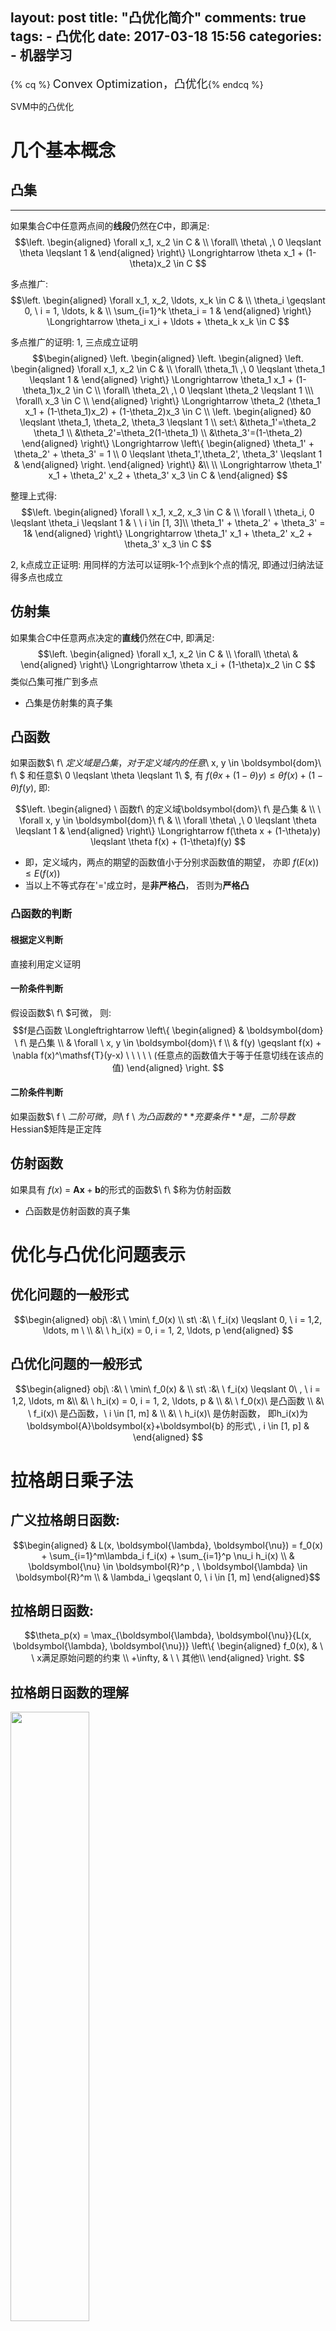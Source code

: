layout: post
title: "凸优化简介"
comments: true
tags:
	- 凸优化
date: 2017-03-18 15:56
categories:
    - 机器学习
---

{% cq %} <font size=4>Convex Optimization，凸优化</font>{% endcq %}

SVM中的凸优化
<!-- more -->

# 几个基本概念
## 凸集
---

如果集合$C$中任意两点间的**线段**仍然在$C$中，即满足:
$$\left.
\begin{aligned}
  \forall x_1, x_2 \in C &  \\
\forall\ \theta\ ,\ 0 \leqslant \theta \leqslant 1 &
\end{aligned}
\right\} \Longrightarrow \theta x_1 + (1-\theta)x_2 \in C
$$

多点推广:
$$\left.
\begin{aligned}
  \forall x_1, x_2, \ldots, x_k \in C &  \\
  \theta_i \geqslant 0, \ i = 1, \ldots, k & \\
  \sum_{i=1}^k \theta_i = 1 &
\end{aligned}
\right\} \Longrightarrow \theta_i x_i + \ldots + \theta_k x_k \in C
$$

多点推广的证明:
1, 三点成立证明
$$\begin{aligned}
 \left.
\begin{aligned}
    \left.
        \begin{aligned}
            \left.
                \begin{aligned}
                    \forall x_1, x_2 \in C &  \\
                    \forall\ \theta_1\ ,\ 0 \leqslant \theta_1 \leqslant 1 &
                \end{aligned}
            \right\} \Longrightarrow \theta_1 x_1 + (1-\theta_1)x_2 \in C \\
            \forall\ \theta_2\ ,\ 0 \leqslant \theta_2 \leqslant 1 \\\
            \forall\ x_3 \in C \\
        \end{aligned}
    \right\} \Longrightarrow \theta_2 (\theta_1 x_1 + (1-\theta_1)x_2) + (1-\theta_2)x_3 \in C \\
   \left.
        \begin{aligned}
            &0 \leqslant \theta_1, \theta_2, \theta_3 \leqslant 1 \\
            set:\ &\theta_1'=\theta_2 \theta_1 \\
            &\theta_2'=\theta_2(1-\theta_1) \\
            &\theta_3'=(1-\theta_2)
        \end{aligned}
    \right\} \Longrightarrow \left\{
    \begin{aligned}
        \theta_1' + \theta_2' + \theta_3' = 1 \\
        0 \leqslant \theta_1',\theta_2', \theta_3' \leqslant 1 &
    \end{aligned}
    \right.
\end{aligned}
\right\} &\\
\\
\Longrightarrow \theta_1' x_1 + \theta_2' x_2 + \theta_3' x_3 \in C  &
\end{aligned}
$$

整理上式得:
$$\left.
\begin{aligned}
  \forall \  x_1, x_2, x_3 \in C &  \\
  \forall \ \theta_i, 0 \leqslant \theta_i \leqslant 1 & \ \ i \in [1, 3]\\
  \theta_1' + \theta_2' + \theta_3' = 1&
\end{aligned}
\right\} \Longrightarrow \theta_1' x_1 + \theta_2' x_2  + \theta_3' x_3  \in C
$$

2, k点成立正证明:
用同样的方法可以证明k-1个点到k个点的情况, 即通过归纳法证得多点也成立


## 仿射集
如果集合$C$中任意两点决定的**直线**仍然在$C$中, 即满足:
$$\left.
\begin{aligned}
  \forall x_1, x_2 \in C &  \\
\forall\ \theta\ &
\end{aligned}
\right\} \Longrightarrow \theta x_i + (1-\theta)x_2 \in C
$$
类似凸集可推广到多点

- 凸集是仿射集的真子集

## 凸函数
如果函数$\ f\ $定义域是凸集，对于定义域内的任意$\ x, y \in \boldsymbol{dom}\ f\ $ 和任意$\ 0 \leqslant \theta \leqslant 1\ $, 有 $f\big(\theta x + (1-\theta)y\big) \leqslant \theta f(x) + (1-\theta)f(y)$, 即:

$$\left.
\begin{aligned}
\ 函数f\ 的定义域\boldsymbol{dom}\ f\ 是凸集 &  \\
\ \forall x, y \in \boldsymbol{dom}\ f\  &  \\
\forall \theta\ ,\ 0 \leqslant \theta \leqslant 1 &
\end{aligned}
\right\} \Longrightarrow f(\theta x + (1-\theta)y) \leqslant \theta f(x) + (1-\theta)f(y)
$$

* 即，定义域内，两点的期望的函数值小于分别求函数值的期望， 亦即$\ f(E(x)) \leqslant E(f(x))$
* 当以上不等式存在'$=$'成立时，是**非严格凸**， 否则为**严格凸**


### 凸函数的判断
#### 根据定义判断
直接利用定义证明

#### 一阶条件判断
假设函数$\ f\ $可微， 则:
$$f是凸函数 \Longleftrightarrow
\left\{
\begin{aligned}
& \boldsymbol{dom} \ f\  是凸集 \\
& \forall \ x, y \in \boldsymbol{dom}\ f \\
& f(y) \geqslant f(x) + \nabla f(x)^\mathsf{T}(y-x)  \ \ \ \ \ (任意点的函数值大于等于任意切线在该点的值)
\end{aligned}
\right.
$$

#### 二阶条件判断
如果函数$\ f \ $二阶可微， 则$\ f \ $为凸函数的**充要条件**是， 二阶导数$Hessian$矩阵是正定阵

## 仿射函数
如果具有 $f(x)\ =\ \boldsymbol{A}\boldsymbol{x}+\boldsymbol{b}$的形式的函数$\ f\ $称为仿射函数

- 凸函数是仿射函数的真子集

# 优化与凸优化问题表示

## 优化问题的一般形式
$$\begin{aligned}
obj\ :&\ \ \min\ f_0(x)  \\
st\ :&\ \ f_i(x) \leqslant 0, \ i = 1,2, \ldots, m \  \\
&\ \ h_i(x) = 0, i = 1, 2, \ldots, p
\end{aligned}
$$

## 凸优化问题的一般形式
$$\begin{aligned}
obj\ :&\ \ \min\ f_0(x) & \\
st\ :&\ \ f_i(x) \leqslant 0\ , \ i = 1,2, \ldots, m &\\
&\ \ h_i(x) = 0, i = 1, 2, \ldots, p & \\
&\ \ f_0(x)\ 是凸函数 \\
&\ \ f_i(x)\ 是凸函数，\  i \in [1, m] & \\
&\ \ h_i(x)\ 是仿射函数， 即h_i(x)为\boldsymbol{A}\boldsymbol{x}+\boldsymbol{b} 的形式\ , i \in [1, p] &
\end{aligned}
$$

# 拉格朗日乘子法
## 广义拉格朗日函数:

$$\begin{aligned}
& L(x, \boldsymbol{\lambda}, \boldsymbol{\nu}) = f_0(x) + \sum_{i=1}^m\lambda_i f_i(x) + \sum_{i=1}^p \nu_i h_i(x) \\
& \boldsymbol{\nu} \in \boldsymbol{R}^p , \  \boldsymbol{\lambda} \in \boldsymbol{R}^m \\
& \lambda_i \geqslant 0, \ i \in [1, m]
\end{aligned}$$


## 拉格朗日函数:
$$\theta_p(x) = \max_{\boldsymbol{\lambda}, \boldsymbol{\nu}}{L(x, \boldsymbol{\lambda}, \boldsymbol{\nu})}
\left\{
\begin{aligned}
 f_0(x), & \ \  x满足原始问题的约束  \\
 +\infty, & \ \ 其他\\
\end{aligned}
\right.
$$

## 拉格朗日函数的理解
<img src="/pic/ml/down/LagrangeMultipliers2D.svg.png" width="50%" height="50%" style="margin: 0 auto"> <center>([图1](https://en.wikipedia.org/wiki/Lagrange_multiplier), $\ f_0(x)$等高线示与约束条件示意图,蓝色箭头方向为等高线对应值降低的方向,<br>当$g(x, y) - c = 0$时红色线表示等式约束;<br>当$g(x, y) - c \leqslant 0$ 红色线箭头方向为不等式约束成立的方向)


- 等高线:
考虑三维情况, $z=f_0(x, y)$的情况，等高面$z = d$与函数$f_0(x, y)$相交的部分为等高线, 等高线在$(x, y)$平面的投影可表示为$f_0(x, y)=d$


### 一个等式的约束问题

如图假设等式约束为 $ h_1(x, y)=g(x, y) - c=0 $， 拉格朗日函数表示为: $L=f_0(x, y) + \nu h_1(x, y)$. 如果函数$f_0(x, y)$ 的值域连续, 则其等高线投影与$g(x, y) -c $相切处取得等式约束条件下的极值，此时$f_0(x, y)$


$$\left.
\begin{aligned}
    & \left.
    \begin{aligned}
         f_0(x, y)与h_1(x, y)相切\Rightarrow  \nabla_{x, y} f_0(x,  y) = \nu' (\nabla_{x, y} h_1(x, y)) \Rightarrow \nabla_{x, y}[f_0 + \nu(h_1)] =0 & \\
          h_1(x,y)=0 \Rightarrow \nabla_{\nu}[f_0 + \nu(h_1)]  = 0 &
    \end{aligned}
    \right\} \\
    \\
    & \Longrightarrow  \nabla_{x, y, \nu} \big[f_0(x) + \nu h_1(x) \big]  = 0
    \\
    & \Longrightarrow 目标函数f(x,y)在一个等式约束条件下取得最值处的解与L=f_(x, y) + \nu h_1(x,y)极值的解等价
\end{aligned}
\right.
$$
- *注*:
$\nu'$ 可以看作是两个等价切线(超平面)的系数, 同分割超平面的等价超平面的系数$k$
$\nu = -\nu'$

### 多个等式约束问题

<img src="/pic/ml/down/600px-As_wiki_lgm_parab.svg.png" width="45%" height="45%" style="margin: 0 auto"> <center>([图2](https://en.wikipedia.org/wiki/Lagrange_multiplier),等高线及含有两个约束条件的情况示意图)

极值多个等式约束看作在满足约束条件下集合处， 定义极值处的梯度方向为多个约束加权后得到的梯度和目标函数$f_0(极点)$处的梯度平行
即极值处满足:
$$\left.
\begin{aligned}
    & \nabla_{\boldsymbol{x}} f(x) = \sum_{i=1}^p \lambda_i' \nabla_{\boldsymbol{\boldsymbol{x}}}  f_i(\boldsymbol{x})  \\
    & f_i(x) = 0, \ \ i = 1,\ldots,  m
\end{aligned}
\right\} \Longrightarrow \nabla_{\boldsymbol{x}, \boldsymbol{\lambda}} \big[f_0(x) + \sum_{i=1}^p \lambda_i f_i(x)\big] = 0, \ \ \ \ 当\lambda_i \neq 0时, \ \ i = 1,\ldots,  m
$$

### 一个不等式等式约束
假设目标函数$\min f_0(x)$， 有不等式约束$f_1(x) < 0$
如图1表示， 当不等式约束有效时，须使得目标函数的函数值减小的方向与不等式约束成立的方向相反**且**目标函数与不等式约束的边界相切时取得极值. 即如果约束有效的情况下， 目标函数取得极值时一定在约束的边界处， 问题可以简化为等式约束的情况

边界有效时: 目标函数的函数值减小的方向与不等式约束成立的方向相反
则:
$$\left.
\begin{aligned}
    f_0(x)降低方向的梯度为: -\nabla f_0(x)  & \\
    f_1(x) < 0所表示定义域方向梯度方向为: -\nabla f_1(x) & \\
    f_0(x)与f_1(x)相切，且降低方向的梯度和定义域方向梯度相反 &
\end{aligned}
\right\} \Longrightarrow
\left\{
\begin{aligned}
    & \nabla f_0(x) = -\lambda \nabla f_1(x) \\
    & \lambda > 0
\end{aligned}
\right.
$$

考虑不等式约束无效的情况， 目标函数降低方向的梯度和定义域方向梯度相同， 即假设不等式约束成立的方向为图1中红色箭头相反的方向， 此时仍然可以有目标函数与不等式约束边界相切， 但是所求$\lambda < 0$， 且此时切点对应的函数值显然不是极值处

另外，只考虑不等式约束时， 不等式自身约束恒成立力时(或着当有多个约束时， 其他约束的定义域为该约束的子集. 即该约束对所有约束的交集无贡献)， 该约束项的乘子可为0.

综上: 考虑约束的有效性综， 不等式约束的朗格朗日乘$\lambda \leqslant 0$， 等号拉格朗日乘子等于0时，代表约束对取得最值时无贡献

### 多个不等式约束
多个不等式约束同多个不等式约束的情况. 其中每个不等式约束的朗格朗日乘子均大于等于0

### 多个等式约束和多个不等式约束的情况
同多个等式约束情况， 取得极值处可看作是在可行域内有效约束内**且**由权值为拉格朗日乘子加权作为梯度平行于原函数的梯度


## 原问题的拉格朗日函数
$$L_P= \min_{\boldsymbol{x}}\max_{\boldsymbol{\lambda}, \boldsymbol{\nu}} {L(\boldsymbol{x}, \boldsymbol{\lambda}, \boldsymbol{\nu})}$$

## 原问题的拉格朗日对偶函数
对偶函数
$$
令, g(\boldsymbol{\lambda}, \boldsymbol{\nu})
= \inf_{x \in D} L(\boldsymbol{\lambda}, \boldsymbol{\nu})
= \inf_{x \in D}(f_0(x) + \sum_{i=1}^m\lambda_i f_i(x) + \sum_{i=1}^p \nu_i  h_i(x))
$$

$$L_D = \max_{\boldsymbol{\lambda}, \boldsymbol{\nu}}\min_{x} {L(x, \lambda, \nu)} = \max_{\boldsymbol{\lambda}, \boldsymbol{\nu}}g(\boldsymbol{\lambda}, \boldsymbol{\nu}) $$

$g(\boldsymbol{\lambda}, \boldsymbol{\nu})$被求极小的部分： 可以看成给定一个$\boldsymbol{x}$, 有$常数 + 常数向量1 \cdot \boldsymbol{\lambda} + 常数向量2 \cdot \boldsymbol{\nu}$， 即为关于${\lambda}, \boldsymbol{\nu})$仿射的； 考虑极小问题，是由无数个, 确定的$\boldsymbol{x}$对应的仿射函数逐点求下界，由仿射函数的下界求交集是凹的. 所以$g(\boldsymbol{\lambda}, \boldsymbol{\nu})$ 是凹的



## 原问题拉格朗日函数与对偶函数的关系
假设原问题和其对偶问题均有最优值

$$\begin{aligned}
& \min_{x} {L(x, \lambda, \nu)} \leqslant L(x, \lambda, \nu) \leqslant \max_{\lambda, \nu} {L(x, \lambda, \nu)} \\
\Longrightarrow \ & \max_{\lambda, \nu}\min_{x} {L(x, \lambda, \nu)} \leqslant L(x, \lambda, \nu) \leqslant \min_{x}\max_{\lambda, \nu} {L(x, \lambda, \nu)} \\
\Longrightarrow \ & L_D \leqslant L_P
\end{aligned}
$$

当上式子取得等号时， 称为强对偶.

## Slater 准则
用于凸优化问题中，强对偶条件成立是否存在

$$\left.
\begin{aligned}
    原问题为凸优化问题 & \\
    存在 x \in 约束条件的交集， 使得 f_i(x) < 0, i = 1,\ldots,  m & \\
\end{aligned}
\right\} \Longrightarrow 该问题的强对偶性可以达到
$$

对于在不等式约束函数为仿射函数的情况，只需要找到的$x$，满足原不等式即可（满足"$\leqslant$"， 而不需要更强的条件"$<$"）
整理得：
$$\left.
\begin{aligned}
    原问题为凸优化问题 & \\
    存在 x \in 约束条件的交集且f_i(x)不是仿射的满足f_i(x) < 0, \ i = 1,\ldots, k & \\
\end{aligned}
\right\} \Longrightarrow 该问题的强对偶性可以达到
$$


证明见:《凸优化》－ 清华出版社 Stephen Boyd 等著， 王书宁等译，$P\_{226} - P\_{228}$


## KKT条件
强对偶成立时，最优解需要满足的条件

令$x^\*$是原问题的最优解，$(\lambda^\*， \nu^*)$对偶问题的最优解
则，
$$
\begin{aligned}
原始约束问题的最值=拉格朗日对偶问题的最值 \Rightarrow
    & f_0(x^*) & = & g(\lambda^*, \nu^*)  \\
对偶问题的定义\Rightarrow
    &  & = & \inf_{x}\big(f_0(x) + \sum_{i=1}^m \lambda_i^* f_i(x) + \sum_{i=1}^p \nu^*h_i(x)\big) \\
任意x的逐点求下解值小于其中一个x的值\Rightarrow
    & & \leqslant & f_0(x^*) + \sum_{i=1}^m \lambda_i^* f_i(x^*) + \sum_{i=1}^p \nu^*h_i(x^*) \\
不等式约束项小于等于0，等式约束项等于0 \Rightarrow
    & & \leqslant & f_0(x^*) \\
\end{aligned}
$$

由$A \leqslant B \leqslant A$形式得， $B = A$
即有：

$$
\left.
\begin{aligned}
\left.
\begin{aligned}
\left.
\begin{aligned}
f_0(x^*) + \sum_{i=1}^m \lambda_i^* f_i(x^*) + \sum_{i=1}^p \nu_i^*h_i(x^*) = f_0(x^*) \\
优化问题不等式约束，f_i(x) \leqslant 0 \\
优化问题的等式约束， h_i(x) = 0 \\
\lambda_i \geqslant 0
\end{aligned}
\right\} \Longrightarrow \lambda_i^*f_i(x^*) = 0，  i = 1,2, \ldots, m \ \ \ \ & \\
f_i(x) \leqslant 0，   i = 1,2, \ldots, p \ \ \ \ &  \\
h_i(x) = 0， i = 1,2, \ldots, p \ \ \ \ &  \\
\lambda_i \geqslant 0，  i = 1,2, \ldots, m \ \ \ \ &  \\
拉格朗日函数在x^*处取得极小值： \nabla_{\boldsymbol{x}} \big[f_0(x) + \sum_{i=1}^m \lambda_i^* f_i(x) + \sum_{i=1}^m \nu_i^*h_i(x) \big]_{x=x^*} = 0  \ \ \ \ &
\end{aligned}
\right\} KKT条件
\end{aligned}
\right.
$$

其中 $\lambda_i^\*f_i(x^\*)$为松弛条件
有：
$$\left\{
\begin{aligned}
    & 当 f_i(x) < 0时， \lambda_i = 0. \ 该约束条件为非边界条件，不影响极值 \\
    & 当 f_i(x) = 0时， \lambda_i > 0. \ 该约束条件为边界条件，在SVM中该点为支撑向量
\end{aligned}
\right.
$$

对于非凸问题， 拉格朗日函数的极值未必是原问题的最值， 所以未必是最优解。
对于凸的问题， 满足KKT条件即为原始约束问题的最优解， KKT条件是最优性充要条件


# 参考资料
[1] 《凸优化》，清华出版社 Stephen Boyd，Lieven Vandenberghe著， 王书宁等译
[2] 维基百科-Lagrange multiplier <https://en.wikipedia.org/wiki/Lagrange_multiplier>
[3] 维基百科-拉格朗日乘数 <https://zh.wikipedia.org/wiki/拉格朗日乘数>
[4]《统计学习方法》，李航著

